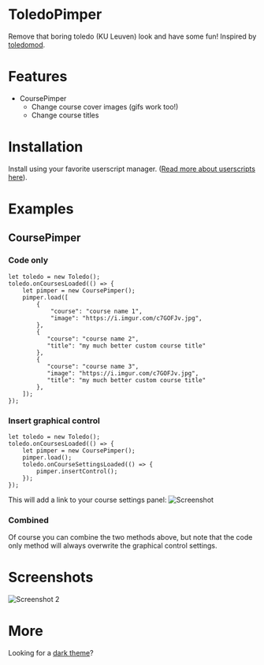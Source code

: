 # ToledoPimper
Remove that boring toledo (KU Leuven) look and have some fun! Inspired by [toledomod](https://github.com/Sigurd3K/ToledoMod).

# Features
- CoursePimper
    - Change course cover images (gifs work too!)
    - Change course titles

# Installation
Install using your favorite userscript manager. ([Read more about userscripts here](https://greasyfork.org/en)). 

# Examples
## CoursePimper
### Code only
```
let toledo = new Toledo();
toledo.onCoursesLoaded(() => {
    let pimper = new CoursePimper();
    pimper.load([
        {
            "course": "course name 1",
            "image": "https://i.imgur.com/c7GOFJv.jpg",
        },
        {
           "course": "course name 2",
           "title": "my much better custom course title"
        },
        {
           "course": "course name 3",
           "image": "https://i.imgur.com/c7GOFJv.jpg",
           "title": "my much better custom course title"
        },
    ]);                                
}); 
```
### Insert graphical control
```
let toledo = new Toledo();
toledo.onCoursesLoaded(() => {
    let pimper = new CoursePimper();
    pimper.load();
    toledo.onCourseSettingsLoaded(() => {
        pimper.insertControl();
    });
});
```
This will add a link to your course settings panel:
![Screenshot](https://i.imgur.com/F9kqC9e.png)


### Combined
Of course you can combine the two methods above, but note that the code only method will always overwrite the graphical control settings.

# Screenshots
![Screenshot 2](https://i.imgur.com/VYosZwV.png)

# More
Looking for a [dark theme](https://userstyles.org/styles/148080/toledo-dark-theme)?